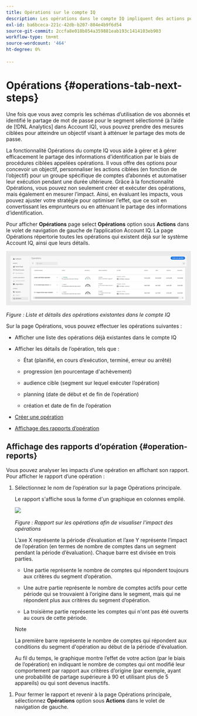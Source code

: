 ```yaml
---
title: Opérations sur le compte IQ
description: Les opérations dans le compte IQ impliquent des actions pour effectuer des automatisations et des opérations en bloc sur les comptes d’abonnés et suivre leurs effets.
exl-id: ba6bceca-221c-42db-b207-804e4b9f6d54
source-git-commit: 2ccfa8e018b854a359881eab193c1414103eb903
workflow-type: tm+mt
source-wordcount: '464'
ht-degree: 0%

---
```


# Opérations {#operations-tab-next-steps}

Une fois que vous avez compris les schémas d’utilisation de vos abonnés et identifié le partage de mot de passe pour le segment sélectionné (à l’aide de [!DNL Analytics] dans Account IQ), vous pouvez prendre des mesures ciblées pour atteindre un objectif visant à atténuer le partage des mots de passe.

La fonctionnalité Opérations du compte IQ vous aide à gérer et à gérer efficacement le partage des informations d’identification par le biais de procédures ciblées appelées opérations. Il vous offre des options pour concevoir un objectif, personnaliser les actions ciblées (en fonction de l’objectif) pour un groupe spécifique de comptes d’abonnés et automatiser leur exécution pendant une durée ultérieure. Grâce à la fonctionnalité Opérations, vous pouvez non seulement créer et exécuter des opérations, mais également en mesurer l’impact. Ainsi, en évaluant les impacts, vous pouvez ajuster votre stratégie pour optimiser l’effet, que ce soit en convertissant les emprunteurs ou en atténuant le partage des informations d’identification.

Pour afficher **Opérations** page select **Opérations** option sous **Actions** dans le volet de navigation de gauche de l’application Account IQ. La page Opérations répertorie toutes les opérations qui existent déjà sur le système Account IQ, ainsi que leurs détails.

![](assets/operations-page.png)

*Figure : Liste et détails des opérations existantes dans le compte IQ*

Sur la page Opérations, vous pouvez effectuer les opérations suivantes :

* Afficher une liste des opérations déjà existantes dans le compte IQ

* Afficher les détails de l’opération, tels que :

   * État (planifié, en cours d’exécution, terminé, erreur ou arrêté)

   * progression (en pourcentage d&#39;achèvement)

   * audience cible (segment sur lequel exécuter l’opération)

   * planning (date de début et de fin de l’opération)

   * création et date de fin de l’opération

* [Créer une opération](/help/accountiq/operation-affecting-user-segment.md)

* [Affichage des rapports d’opération](#operation-reports)

<!--* Search from the list of operations using Search field

* Stop an operation.

* Create a duplicate operation.

* [Configure columns of Operations details page](#configure-columns)-->

## Affichage des rapports d’opération {#operation-reports}

Vous pouvez analyser les impacts d’une opération en affichant son rapport. Pour afficher le rapport d’une opération :

1. Sélectionnez le nom de l’opération sur la page Opérations principale.

   Le rapport s&#39;affiche sous la forme d&#39;un graphique en colonnes empilé.

   ![](assets/operation-impact-report.png)

   *Figure : Rapport sur les opérations afin de visualiser l&#39;impact des opérations*

   L’axe X représente la période d’évaluation et l’axe Y représente l’impact de l’opération (en termes de nombre de comptes dans un segment pendant la période d’évaluation). Chaque barre est divisée en trois parties.

   * Une partie représente le nombre de comptes qui répondent toujours aux critères du segment d’opération.

   * Une autre partie représente le nombre de comptes actifs pour cette période qui se trouvaient à l’origine dans le segment, mais qui ne répondent plus aux critères du segment d’opération.

   * La troisième partie représente les comptes qui n&#39;ont pas été ouverts au cours de cette période.

   >[!NOTE]
   >
   >La première barre représente le nombre de comptes qui répondent aux conditions du segment d&#39;opération au début de la période d&#39;évaluation.

   Au fil du temps, le graphique montre l’effet de votre action (par le biais de l’opération) en indiquant le nombre de comptes qui ont modifié leur comportement par rapport aux critères d’origine (par exemple, ayant une probabilité de partage supérieure à 90 et utilisant plus de 5 appareils) ou qui sont devenus inactifs.

<!--For example, in the above image the variable on the y-axis is number of accounts. Looking at the graph you can compare the number of accounts that are in the operations' segment versus the number of accounts that are outside the operations segment at a particular time (such as week 2nd of the operations evaluation period). Therefore, you can analyze how over the evaluation period do number of accounts vary within the operation segment and outside the segment.

So, if your operation was to send out warning emails to suspecting accounts, and accounts in operations segment were those with sharing probability more than 90 and using more than 5 devices to stream content, then in the beginning of the evaluation period accounts in segment are more than 17 thousand. This number changes over the evaluation period as shown in the graph, thereby indicating the impact of operation. Based on the evaluation, you can take remedial measures on suspecting accounts, or continue with the operation, or adjust your strategy for better outcomes to curb credential sharing.-->

1. Pour fermer le rapport et revenir à la page Opérations principale, sélectionnez **Opérations** option sous **Actions** dans le volet de navigation de gauche.

<!--

![](assets/operations-details.png)

*Figure: Operation details*
## Configure columns {#configure-columns}

You can select the icon to **Configure columns** on the top of the operations table.

![](assets/config-columns.png)

*Figure: Configure columns of Operations details page*-->